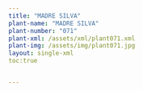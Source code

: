 ```yaml
---
title: "MADRE SILVA"
plant-name: "MADRE SILVA"
plant-number: "071"
plant-xml: /assets/xml/plant071.xml
plant-img: /assets/img/plant071.jpg
layout: single-xml
toc:true


---
```

